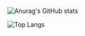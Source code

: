 ![Anurag's GitHub stats](https://github-readme-stats.vercel.app/api?username=soojung318&show_icons=true&theme=radical)


![Top Langs](https://github-readme-stats.vercel.app/api/top-langs/?username=soojung318&layout=compact)
